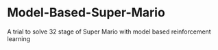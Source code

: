 # Model-Based-Super-Mario
A trial to solve 32 stage of Super Mario with model based reinforcement learning
